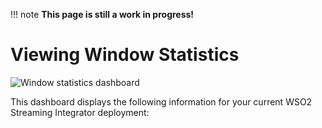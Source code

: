 !!! note
    **This page is still a work in progress!**
    
# Viewing Window Statistics

![Window statistics dashboard](../images/streaming-integrator-grafana-dashboard/window_statistics_dashboard.png)

This dashboard displays the following information for your current WSO2 Streaming Integrator deployment: